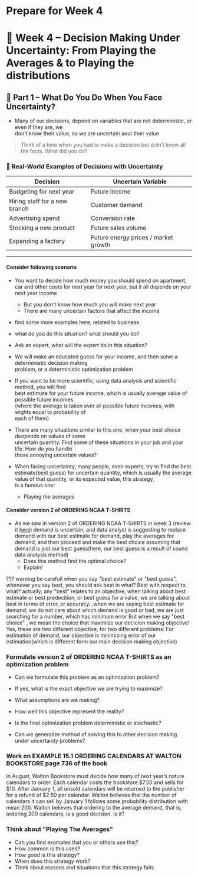 # Prepare for Week 4
# 🧠 Week 4 – Decision Making Under Uncertainty: From Playing the Averages & to Playing the distributions

## 🧩 Part 1 – What Do You Do When You Face Uncertainty?

- Many of our decisions, depend on variables that are not deterministic, or even if they are, we  
don't know their value, so we are uncertain aout their value

> Think of a time when you had to make a decision but didn’t know all the facts. What did you do?

### 👀 Real-World Examples of Decisions with Uncertainty

| Decision                      | Uncertain Variable                   |
| ----------------------------- | ------------------------------------ |
| Budgeting for next year       | Future income                        |
| Hiring staff for a new branch | Customer demand                      |
| Advertising spend             | Conversion rate                      |
| Stocking a new product        | Future sales volume                  |
| Expanding a factory           | Future energy prices / market growth |



---


 
#### Consider following scenario
- You want to decide how much money you should spend on apartment, car and other costs for next year for next year, but it all depends on your next year income
    - But you don't know how much you will make next year
    - There are many uncertain factors that affect the income
- find some more examples here, related to business
- what do you do this situation? what should you do?
- Ask an expert, what will the expert do in this situation?

- We will make an educated guess for your income, and then solve a deterministic decision making  
problem, or a deterministic optimization problem
- If you want to be more scientific, using data analysis and scientific method, you will find  
best estimate for your future income, which is usually average value of possible future incomes  
(where the average is taken over all possible future incomes, with wights equal to probability of  
each of them)
- There are many situations similar to this one, when your best choice deopends on values of some  
uncertain quantity. Find some of these situations in your job and your life. How do you handle  
those annoying uncertain values?
- When facing uncertainty, many people, even experts, try to find the best estimate(best guess) for uncertain quantity, which is usually the average value of that quantity, or its expected value, this strategy,  
is a famous one:
    - Playing the averages

#### Consider version 2 of ORDERING NCAA T-SHIRTS
- As we saw in version 2 of ORDERING NCAA T-SHIRTS in week 3 (review it [here](weeks/week03/#version-2-three-way-fair-dice)) demand is uncertain, and data analyst is suggesting to replace  
demand with our best estimate for demand, play the averages for demand, and then proceed and make the best choice assuming that demand is just our best guess(here, our best guess is a result of sound data analysis method)
    - Does this method find the optimal choice?
    - Explain!

??? warning
    be carefull when you say "best estimate" or "best guess", whenever you say best, you should ask  best in what? Best with respect to what? actually, any "best" relates to an objective, when talking about best estimate or best predecition, or best guess for a value, we are talking about best in terms of error, or accuracy...when we are saying best estimate for demand, we do not care about which demand is good or bad, we are just searching for a number, which has minimum error
    But when we say "best choice" , we mean the choice that maximize our decicion making objective!
    Yes, these are two different objective, for two different problems: For estimation of demand, our objective is minimizing error of our estimation(which is different form our main decision making objective)

### Formulate version 2 of ORDERING NCAA T-SHIRTS as an optimization problem
- Can we formulate this problem as an optimization problem?

- If yes, what is the exact objective we are trying to maximize?
- What assumptions are we making?
- How well this objective represent the reality?
- Is the final optimization problem deterministic or stochastic?
- Can we generalize method of solving this to other decision making under uncertainty problems? 

### Work on EXAMPLE  15.1 ORDERING CALENDARS AT WALTON BOOKSTORE page 736 of the book
In August, Walton Bookstore must decide how many of next year’s nature calendars to order. Each calendar costs the bookstore $7.50 and sells for $10. After January 1, all unsold calendars will be returned to the publisher for a refund of $2.50 per calendar. Walton believes that the number of calendars it can sell by January 1 follows some probability distribution with mean 200. Walton believes that ordering to the average demand, that is, ordering 200 calendars, is a good decision. Is it?


### Think about "Playing The Averages" 
- Can you find examples that you or others use this?
- How common is this used?
- How good is this strategy?
- When does this strategy work?
- Think about reasons and situations that this strategy fails 